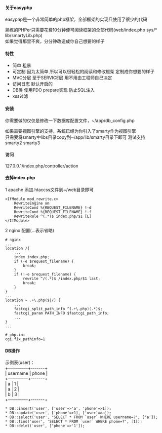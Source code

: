#### 关于easyphp 
easyphp是一个非常简单的php框架，全部框架的实现只使用了很少的代码  

熟练的PHPer只需要花费10分钟便可阅读框架的全部代码(web/index.php sys/* lib/smartyLib.php)  
如果觉得那里不爽，分分钟改造成你自己想要的样子      

#### 特性
* 简单 粗暴  
* 可定制 因为太简单 所以可以很轻松的阅读和修改框架 定制成你想要的样子
* MVC分层 至于SERVICE层 用不用由工程师自己决定    
* 访问日志 默认开启的  
* DB类 使用PDO prepare实现 防止SQL注入  
* xss过滤  

#### 安装
你需要做的仅仅是修改一下数据库配置文件，~/app/db_config.php  

如果需要视图引擎的支持，系统已经为你引入了smarty作为视图引擎  
只需要将smarty中libs目录copy到~/app/lib/smarty目录下即可 测试支持smarty2 smarty3  

#### 访问
127.0.0.1/index.php/controller/action  

#### 去掉index.php
1 apache 添加.htaccss文件到~/web目录即可  
```
<IfModule mod_rewrite.c>  
	RewriteEngine on  
	RewriteCond %{REQUEST_FILENAME} !-d  
	RewriteCond %{REQUEST_FILENAME} !-f  
	RewriteRule ^(.*)$ index.php/$1 [L]  
</IfModule>  
```
2 nginx 配置(...表示省略)
``` 
# nginx
...
location /{
    ...
    index index.php;
    if (-e $request_filename) {
        break;
    }
    if (!-e $request_filename) {
        rewrite ^/(.*)$ /index.php/$1 last;
        break;
    }
}
...
location ~ .+\.php($|/) {
    ...
    fastcgi_split_path_info ^(.+\.php)(.*)$;
    fastcgi_param PATH_INFO $fastcgi_path_info;
    ...
}
...

# php.ini
cgi.fix_pathinfo=1
```

#### DB操作
示例表(user)：  
+----------+-------+  
| username | phone |  
+----------+-------+  
| a        | 1     |  
| a        | 2     |  
| b        | 3     |  
+----------+-------+  
```
* DB::insert('user', ['user'=>'a', 'phone'=>1]);
* DB::update('user', ['phone'=>1], ['user'=>a]);
* DB::select('user', 'SELECT * FROM `user` WHERE username=?', ['a']);
* DB::find('user', 'SELECT * FROM `user` WHERE phone=?', [1]);
* DB::delet('user', ['phone'=>'1']);
```
